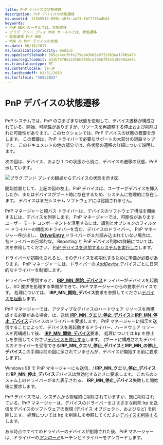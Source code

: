 ```yaml
---
title: PnP デバイスの状態遷移
description: PnP デバイスの状態遷移
ms.assetid: 31969515-899b-407e-ab73-f6f7f36adb85
keywords:
- PnP WDK カーネルでは、状態遷移
- プラグ アンド プレイ WDK カーネルでは、状態遷移
- 状態遷移 PnP WDK
- WDK の PnP デバイスの状態
ms.date: 06/16/2017
ms.localizationpriority: medium
ms.openlocfilehash: 595cc4ecfbfe279eb436d3e0732db3eaf70b5475
ms.sourcegitcommit: a33b7978e22d5bb9f65ca7056f955319049a2e4c
ms.translationtype: MT
ms.contentlocale: ja-JP
ms.lasthandoff: 01/31/2019
ms.locfileid: "56552822"
---
```

# <a name="state-transitions-for-pnp-devices"></a>PnP デバイスの状態遷移


## <a href="" id="ddk-state-transitions-for-pnp-devices-kg"></a>


PnP システムでは、PnP のさまざまな状態を使用して、デバイス遷移が構成されている、開始、可能性がありますが、リソースを再調整する停止および削除された可能性があります。 このセクションでは、PnP デバイスの状態の概要を示します。 この概要は、PnP ドライバーで必要なサポートの大部分の道路マップです。 このドキュメントの他の部分では、各状態の遷移の詳細について説明します。

次の図は、デバイス、および 1 つの状態から別に、デバイスの遷移の状態、PnP 示しています。

![プラグ アンド プレイの観点からデバイスの状態を示す図](images/pnp-states.png)

開始位置として、上記の図の左上、PnP デバイスは、ユーザーがデバイスを挿入したか、またはデバイスがブート時に存在するため、システムに物理的に存在します。 デバイスはまだシステム ソフトウェアには認識されません。

PnP マネージャーと親バス ドライバーは、デバイスのソフトウェア構成を開始するには、デバイスを列挙します。 PnP マネージャーでは、可能性がありますユーザー モード コンポーネントを活用するには、識別とオプションのフィルター ドライバーの機能のドライバーを含む、デバイスのドライバー。 PnP マネージャー呼び出し、 [ **DriverEntry** ](https://msdn.microsoft.com/library/windows/hardware/ff544113)ドライバーがまだ読み込まれていない場合は、各ドライバーの日常的な。 Reporting と PnP デバイス列挙の詳細については、次を参照してください。 [PnP デバイスを追加するシステムを実行して](adding-a-pnp-device-to-a-running-system.md)します。

ドライバーが初期化されると、そのデバイスを初期化するために準備が必要があります。 PnP マネージャーには、ドライバーの[ *AddDevice* ](https://msdn.microsoft.com/library/windows/hardware/ff540521)デバイスごとに日常的なドライバーを制御します。

ドライバーが受信すると、 [ **IRP\_MN\_開始\_デバイス**](https://msdn.microsoft.com/library/windows/hardware/ff551749)ドライバーがデバイスを起動し、I/O 要求を処理する準備ができて、PnP マネージャーからの要求デバイスです。 処理については、 **IRP\_MN\_開始\_デバイス**要求を参照してください[デバイスを起動](starting-a-device.md)します。

PnP マネージャーでは、アクティブなデバイスのハードウェア リソースを再構成する必要がある場合、は、送信[ **IRP\_MN\_クエリ\_停止\_デバイス**](https://msdn.microsoft.com/library/windows/hardware/ff551725)と[**IRP\_MN\_停止\_デバイス**](https://msdn.microsoft.com/library/windows/hardware/ff551755)デバイスのドライバーを要求します。 PnP マネージャーに指示を送信することによって、デバイスを再起動するドライバー、ハードウェア リソースを再構成して後、 [ **IRP\_MN\_開始\_デバイス**](https://msdn.microsoft.com/library/windows/hardware/ff551749)要求。 処理については Irp を停止しを参照してください[デバイスを停止する](stopping-a-device.md)します。 (ブートに構成されたデバイスのドライバーを受信できる**IRP\_MN\_クエリ\_停止\_デバイス**と**IRP\_MN\_の停止\_デバイス**この手順は前の図に示されていませんが、デバイスが開始する前に要求します)。

Windows 98 で PnP マネージャーにも送信、/ **IRP\_MN\_クエリ\_停止\_デバイス**と**IRP\_MN\_停止\_デバイス**デバイスは無効化するときに要求します。 これらのシステム上のドライバーがまた表示される、 **IRP\_MN\_停止\_デバイス**失敗した開始後に要求します。

PnP デバイスでは、システムから物理的に削除されていますか、既に削除されている、PnP マネージャーは、デバイスのドライバーをさまざまな削除 Irp を送信をデバイスのソフトウェアの表現 (デバイス オブジェクト、およびなど) を削除します。 処理については Irp を削除しを参照してください[デバイスを削除する](removing-a-device.md)します。

ある時点ですべてのドライバーのデバイスが削除された後、PnP マネージャーは、ドライバーの[*アンロード*](https://msdn.microsoft.com/library/windows/hardware/ff564886)ルーチンとドライバーをアンロードします。

 

 




